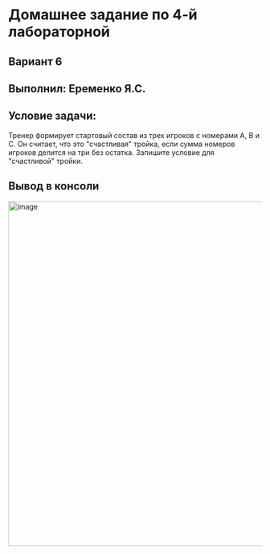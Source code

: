 <h1>Домашнее задание по 4-й лабораторной</h1>

<h2>Вариант 6</h2>
<h2>Выполнил: Еременко Я.С.</h2>

<h2>Условие задачи:</h2>
Тренер формирует стартовый состав из трех игроков с номерами A, B и C. 
Он считает, что это "счастливая" тройка, если сумма номеров игроков 
делится на три без остатка. Запишите условие для "счастливой" тройки.

<h2>Вывод в консоли</h2>
<img width="1919" height="687" alt="image" src="https://github.com/user-attachments/assets/720383e7-9c79-40aa-b676-9f67287f7e06" />
